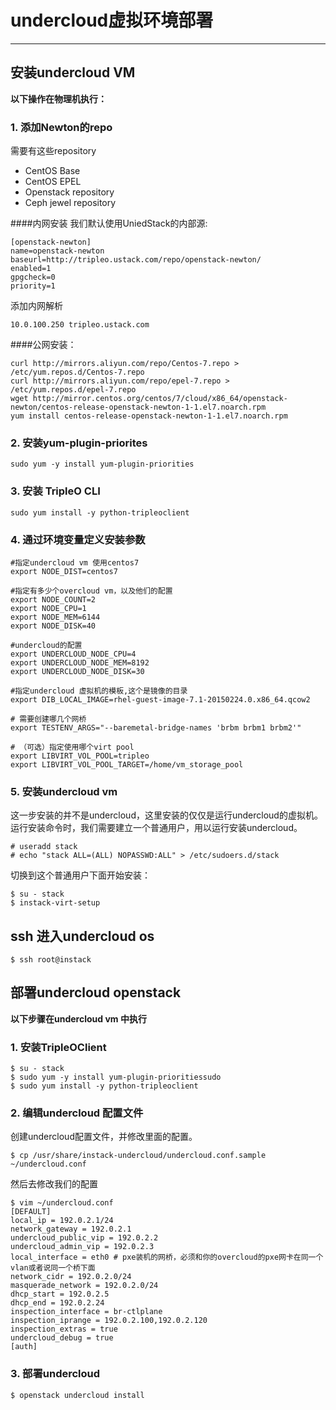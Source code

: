 # undercloud虚拟环境部署

---

## 安装undercloud VM

**以下操作在物理机执行：**

### 1. 添加Newton的repo

需要有这些repository

* CentOS Base
* CentOS EPEL
* Openstack repository
* Ceph jewel repository

####内网安装
我们默认使用UniedStack的内部源:

```
[openstack-newton]
name=openstack-newton
baseurl=http://tripleo.ustack.com/repo/openstack-newton/
enabled=1
gpgcheck=0
priority=1
```

添加内网解析

```
10.0.100.250 tripleo.ustack.com
```

####公网安装：
```
curl http://mirrors.aliyun.com/repo/Centos-7.repo > /etc/yum.repos.d/Centos-7.repo
curl http://mirrors.aliyun.com/repo/epel-7.repo > /etc/yum.repos.d/epel-7.repo
wget http://mirror.centos.org/centos/7/cloud/x86_64/openstack-newton/centos-release-openstack-newton-1-1.el7.noarch.rpm
yum install centos-release-openstack-newton-1-1.el7.noarch.rpm
```

### 2. 安装yum-plugin-priorites

```
sudo yum -y install yum-plugin-priorities
```

### 3. 安装 TripleO CLI

```
sudo yum install -y python-tripleoclient
```

### 4. 通过环境变量定义安装参数

```vim
#指定undercloud vm 使用centos7
export NODE_DIST=centos7

#指定有多少个overcloud vm，以及他们的配置
export NODE_COUNT=2
export NODE_CPU=1
export NODE_MEM=6144
export NODE_DISK=40

#undercloud的配置
export UNDERCLOUD_NODE_CPU=4
export UNDERCLOUD_NODE_MEM=8192
export UNDERCLOUD_NODE_DISK=30

#指定undercloud 虚拟机的模板,这个是镜像的目录
export DIB_LOCAL_IMAGE=rhel-guest-image-7.1-20150224.0.x86_64.qcow2

# 需要创建哪几个网桥
export TESTENV_ARGS="--baremetal-bridge-names 'brbm brbm1 brbm2'"

# （可选）指定使用哪个virt pool 
export LIBVIRT_VOL_POOL=tripleo
export LIBVIRT_VOL_POOL_TARGET=/home/vm_storage_pool
```

### 5. 安装undercloud vm

这一步安装的并不是undercloud，这里安装的仅仅是运行undercloud的虚拟机。运行安装命令时，我们需要建立一个普通用户，用以运行安装undercloud。

```
# useradd stack
# echo "stack ALL=(ALL) NOPASSWD:ALL" > /etc/sudoers.d/stack
```

切换到这个普通用户下面开始安装：

```
$ su - stack
$ instack-virt-setup
```

## ssh 进入undercloud os

```
$ ssh root@instack
```

## 部署undercloud openstack

**以下步骤在undercloud vm 中执行**

### 1. 安装TripleOClient

```
$ su - stack
$ sudo yum -y install yum-plugin-prioritiessudo
$ sudo yum install -y python-tripleoclient
```

### 2. 编辑undercloud 配置文件

创建undercloud配置文件，并修改里面的配置。

```
$ cp /usr/share/instack-undercloud/undercloud.conf.sample ~/undercloud.conf
```

然后去修改我们的配置

```
$ vim ~/undercloud.conf
[DEFAULT]
local_ip = 192.0.2.1/24
network_gateway = 192.0.2.1
undercloud_public_vip = 192.0.2.2
undercloud_admin_vip = 192.0.2.3
local_interface = eth0 # pxe装机的网桥，必须和你的overcloud的pxe网卡在同一个vlan或者说同一个桥下面
network_cidr = 192.0.2.0/24
masquerade_network = 192.0.2.0/24
dhcp_start = 192.0.2.5
dhcp_end = 192.0.2.24
inspection_interface = br-ctlplane
inspection_iprange = 192.0.2.100,192.0.2.120
inspection_extras = true
undercloud_debug = true
[auth]
```

### 3. 部署undercloud

```
$ openstack undercloud install
```



